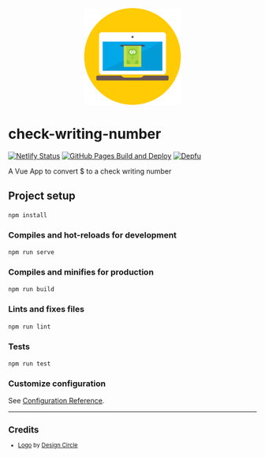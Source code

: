 <div align="center">
    <img src="https://raw.githubusercontent.com/zehengl/check-writing-number/main/public/logo-512.png" alt="logo" height="196">
</div>

# check-writing-number

[![Netlify Status](https://api.netlify.com/api/v1/badges/5d34cdcd-04d3-4b36-9215-d0134a806116/deploy-status)](https://app.netlify.com/sites/check-writing-number/deploys)
[![GitHub Pages Build and Deploy](https://github.com/zehengl/check-writing-number/actions/workflows/gh-pages-build-deploy.yml/badge.svg)](https://github.com/zehengl/check-writing-number/actions/workflows/gh-pages-build-deploy.yml)
[![Depfu](https://badges.depfu.com/badges/2d5af771660dfce57560e1a019bea0a5/count.svg)](https://depfu.com/github/zehengl/check-writing-number?project_id=23909)

A Vue App to convert \$ to a check writing number

## Project setup

```
npm install
```

### Compiles and hot-reloads for development

```
npm run serve
```

### Compiles and minifies for production

```
npm run build
```

### Lints and fixes files

```
npm run lint
```

### Tests

```
npm run test
```

### Customize configuration

See [Configuration Reference](https://cli.vuejs.org/config/).

<hr>

<sup>

## Credits

- [Logo][1] by [Design Circle][2]

</sup>

[1]: https://www.iconfinder.com/icons/3319643/banking_cash_laptop_online_out_icon
[2]: https://www.iconfinder.com/oxy-Nation

